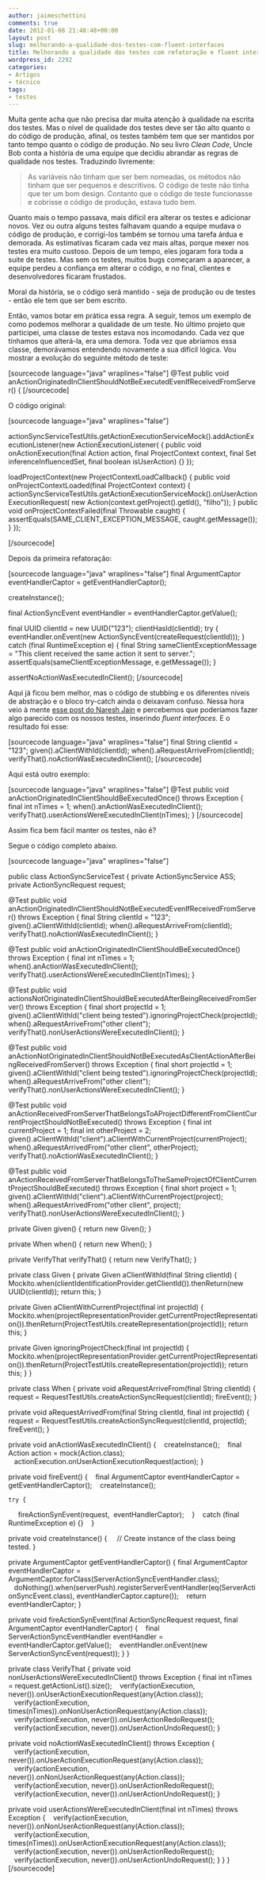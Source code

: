 ```yaml
---
author: jaimeschettini
comments: true
date: 2012-01-08 21:48:48+00:00
layout: post
slug: melhorando-a-qualidade-dos-testes-com-fluent-interfaces
title: Melhorando a qualidade dos testes com refatoração e fluent interfaces
wordpress_id: 2292
categories:
- Artigos
- técnico
tags:
- testes
---
```


Muita gente acha que não precisa dar muita atenção à qualidade na escrita dos testes. Mas o nível de qualidade dos testes deve ser tão alto quanto o do código de produção, afinal, os testes também tem que ser mantidos por tanto tempo quanto o código de produção. No seu livro _Clean Code_, Uncle Bob conta a história de uma equipe que decidiu abrandar as regras de qualidade nos testes. Traduzindo livremente:


> As variáveis não tinham que ser bem nomeadas, os métodos não tinham que ser pequenos e descritivos. O código de teste não tinha que ter um bom design. Contanto que o código de teste funcionasse e cobrisse o código de produção, estava tudo bem.

Quanto mais o tempo passava, mais difícil era alterar os testes e adicionar novos. Vez ou outra alguns testes falhavam quando a equipe mudava o código de produção, e corrigi-los também se tornou uma tarefa árdua e demorada. As estimativas ficaram cada vez mais altas, porque mexer nos testes era muito custoso. Depois de um tempo, eles jogaram fora toda a suite de testes. Mas sem os testes, muitos bugs começaram a aparecer, a equipe perdeu a confiança em alterar o código, e no final, clientes e desenvolvedores ficaram frustados.

Moral da história, se o código será mantido - seja de produção ou de testes - então ele tem que ser bem escrito.


<!-- more -->Então, vamos botar em prática essa regra. A seguir, temos um exemplo de como podemos melhorar a qualidade de um teste. No último projeto que participei, uma classe de testes estava nos incomodando. Cada vez que tínhamos que alterá-la, era uma demora. Toda vez que abríamos essa classe, demorávamos entendendo novamente a sua difícil lógica. Vou mostrar a evolução do seguinte método de teste:

[sourcecode language="java" wraplines="false"]
@Test
public void anActionOriginatedInClientShouldNotBeExecutedEvenIfReceivedFromServer() {
[/sourcecode]

O código original:


[sourcecode language="java" wraplines="false"]

actionSyncServiceTestUtils.getActionExecutionServiceMock().addActionExecutionListener(new ActionExecutionListener( {
    public void onActionExecution(final Action action, final ProjectContext context,
        final Set<UUID> inferenceInfluencedSet, final boolean isUserAction) {}
});

loadProjectContext(new ProjectContextLoadCallback() {
    public void onProjectContextLoaded(final ProjectContext context) {
        actionSyncServiceTestUtils.getActionExecutionServiceMock().onUserActionExecutionRequest(
            new Action(context.getProject().getId(), "filho"));
    }
    public void onProjectContextFailed(final Throwable caught) {
         assertEquals(SAME_CLIENT_EXCEPTION_MESSAGE, caught.getMessage());
    }
});

[/sourcecode]

Depois da primeira refatoração:

[sourcecode language="java" wraplines="false"]
final ArgumentCaptor<ActionSyncEvent> eventHandlerCaptor = getEventHandlerCaptor();

createInstance();

final ActionSyncEvent eventHandler = eventHandlerCaptor.getValue();

final UUID clientId = new UUID("123");
clientHasId(clientId);
try {
     eventHandler.onEvent(new ActionSyncEvent(createRequest(clientId)));
} catch (final RuntimeException e) {
     final String sameClientExceptionMessage = "This client received the same action it sent to server.";
     assertEquals(sameClientExceptionMessage, e.getMessage());
}

assertNoActionWasExecutedInClient();
[/sourcecode]

Aqui já ficou bem melhor, mas o código de stubbing e os diferentes níveis de abstração e o bloco try-catch ainda o deixavam confuso. Nessa hora veio à mente [esse post do Naresh Jain](http://blogs.agilefaqs.com/2008/12/27/fluent-interfaces-improve-readability-of-my-tests/) e percebemos que poderíamos fazer algo parecido com os nossos testes, inserindo _fluent interfaces_. E o resultado foi esse:

[sourcecode language="java" wraplines="false"]
final String clientId = "123";
given().aClientWithId(clientId);
when().aRequestArriveFrom(clientId);
verifyThat().noActionWasExecutedInClient();
[/sourcecode]

Aqui está outro exemplo:

[sourcecode language="java" wraplines="false"]
@Test
public void anActionOriginatedInClientShouldBeExecutedOnce() throws Exception {
    final int nTimes = 1;
    when().anActionWasExecutedInClient();
    verifyThat().userActionsWereExecutedInClient(nTimes);
}
[/sourcecode]

Assim fica bem fácil manter os testes, não é?

Segue o código completo abaixo.

[sourcecode language="java" wraplines="false"]

public class ActionSyncServiceTest {
private ActionSyncService ASS;
private ActionSyncRequest request;

@Test
public void anActionOriginatedInClientShouldNotBeExecutedEvenIfReceivedFromServer() throws Exception {
    final String clientId = "123";
    given().aClientWithId(clientId);
    when().aRequestArriveFrom(clientId);
    verifyThat().noActionWasExecutedInClient();
}

@Test
public void anActionOriginatedInClientShouldBeExecutedOnce() throws Exception {
    final int nTimes = 1;
    when().anActionWasExecutedInClient();
    verifyThat().userActionsWereExecutedInClient(nTimes);
}

@Test
public void actionsNotOriginatedInClientShouldBeExecutedAfterBeingReceivedFromServer() throws Exception {
    final short projectId = 1;
    given().aClientWithId("client being tested").ignoringProjectCheck(projectId);
    when().aRequestArriveFrom("other client");
    verifyThat().nonUserActionsWereExecutedInClient();
}

@Test
public void anActionNotOriginatedInClientShouldNotBeExecutedAsClientActionAfterBeingReceivedFromServer() throws Exception {
    final short projectId = 1;
    given().aClientWithId("client being tested").ignoringProjectCheck(projectId);
    when().aRequestArriveFrom("other client");
    verifyThat().nonUserActionsWereExecutedInClient();
}

@Test
public void anActionReceivedFromServerThatBelongsToAProjectDifferentFromClientCurrentProjectShouldNotBeExecuted() throws Exception {
    final int currentProject = 1;
    final int otherProject = 2;
    given().aClientWithId("client").aClientWithCurrentProject(currentProject);
    when().aRequestArrivedFrom("other client", otherProject);
    verifyThat().noActionWasExecutedInClient();
}

@Test
public void anActionReceivedFromServerThatBelongsToTheSameProjectOfClientCurrentProjectShouldBeExecuted() throws Exception {
    final short project = 1;
    given().aClientWithId("client").aClientWithCurrentProject(project);
    when().aRequestArrivedFrom("other client", project);
    verifyThat().nonUserActionsWereExecutedInClient();
}

private Given given() {
    return new Given();
}

private When when() {
    return new When();
}

private VerifyThat verifyThat() {
    return new VerifyThat();
}

private class Given {
  private Given aClientWithId(final String clientId) {
    Mockito.when(clientIdentificationProvider.getClientId()).thenReturn(new UUID(clientId));
    return this;
  }

  private Given aClientWithCurrentProject(final int projectId) {
    Mockito.when(projectRepresentationProvider.getCurrentProjectRepresentation()).thenReturn(ProjectTestUtils.createRepresentation(projectId));
    return this;
  }

  private Given ignoringProjectCheck(final int projectId) {
    Mockito.when(projectRepresentationProvider.getCurrentProjectRepresentation()).thenReturn(ProjectTestUtils.createRepresentation(projectId));
    return this;
  }
}

private class When {
  private void aRequestArriveFrom(final String clientId) {
    request = RequestTestUtils.createActionSyncRequest(clientId);
    fireEvent();
  }

  private void aRequestArrivedFrom(final String clientId, final int projectId) {
    request = RequestTestUtils.createActionSyncRequest(clientId, projectId);
    fireEvent();
  }

  private void anActionWasExecutedInClient() {
    createInstance();
    final Action action = mock(Action.class);
    actionExecution.onUserActionExecutionRequest(action);
  }

  private void fireEvent() {
    final ArgumentCaptor<ServerActionSyncEventHandler> eventHandlerCaptor = getEventHandlerCaptor();
    createInstance();

    try {
      fireActionSynEvent(request,  eventHandlerCaptor);
    }
    catch (final RuntimeException e) {}
    }

  private void createInstance() {
     // Create instance of the class being tested.
  }

  private ArgumentCaptor<ServerActionSyncEventHandler> getEventHandlerCaptor() {
    final ArgumentCaptor<ServerActionSyncEventHandler> eventHandlerCaptor = ArgumentCaptor.forClass(ServerActionSyncEventHandler.class);
    doNothing().when(serverPush).registerServerEventHandler(eq(ServerActionSyncEvent.class), eventHandlerCaptor.capture());
    return eventHandlerCaptor;
  }

  private void fireActionSynEvent(final ActionSyncRequest request, final ArgumentCaptor<ServerActionSyncEventHandler> eventHandlerCaptor) {
    final ServerActionSyncEventHandler eventHandler = eventHandlerCaptor.getValue();
    eventHandler.onEvent(new ServerActionSyncEvent(request));
  }
}

private class VerifyThat {
  private void nonUserActionsWereExecutedInClient() throws Exception {
    final int nTimes = request.getActionList().size();
    verify(actionExecution, never()).onUserActionExecutionRequest(any(Action.class));
    verify(actionExecution, times(nTimes)).onNonUserActionRequest(any(Action.class));
    verify(actionExecution, never()).onUserActionRedoRequest();
    verify(actionExecution, never()).onUserActionUndoRequest();
  }

  private void noActionWasExecutedInClient() throws Exception {
    verify(actionExecution, never()).onUserActionExecutionRequest(any(Action.class));
    verify(actionExecution, never()).onNonUserActionRequest(any(Action.class));
    verify(actionExecution, never()).onUserActionRedoRequest();
    verify(actionExecution, never()).onUserActionUndoRequest();
  }

  private void userActionsWereExecutedInClient(final int nTimes) throws Exception {
    verify(actionExecution, never()).onNonUserActionRequest(any(Action.class));
    verify(actionExecution, times(nTimes)).onUserActionExecutionRequest(any(Action.class));
    verify(actionExecution, never()).onUserActionRedoRequest();
    verify(actionExecution, never()).onUserActionUndoRequest();
  }
}
}
[/sourcecode]


